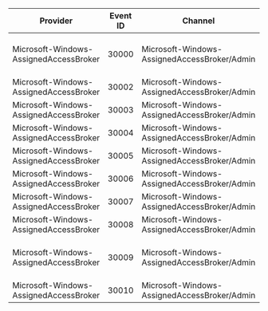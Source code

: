 Provider                                |  Event ID  |  Channel                                       |  Message
----------------------------------------|------------|------------------------------------------------|---------------------------------------------------------------------------------------------------------
Microsoft-Windows-AssignedAccessBroker  |  30000     |  Microsoft-Windows-AssignedAccessBroker/Admin  |  Activated above lock app {AboveLockAppAUMID} using interface {InterfaceType} with return code {HResult}
Microsoft-Windows-AssignedAccessBroker  |  30002     |  Microsoft-Windows-AssignedAccessBroker/Admin  |
Microsoft-Windows-AssignedAccessBroker  |  30003     |  Microsoft-Windows-AssignedAccessBroker/Admin  |
Microsoft-Windows-AssignedAccessBroker  |  30004     |  Microsoft-Windows-AssignedAccessBroker/Admin  |  This is a custom event, see details for more information
Microsoft-Windows-AssignedAccessBroker  |  30005     |  Microsoft-Windows-AssignedAccessBroker/Admin  |  Failed to get {Interface} with return code {HResult}
Microsoft-Windows-AssignedAccessBroker  |  30006     |  Microsoft-Windows-AssignedAccessBroker/Admin  |
Microsoft-Windows-AssignedAccessBroker  |  30007     |  Microsoft-Windows-AssignedAccessBroker/Admin  |  {Interface} failed with return code {HResult}
Microsoft-Windows-AssignedAccessBroker  |  30008     |  Microsoft-Windows-AssignedAccessBroker/Admin  |  Abovelock toast operation {Operation} failed with return code {HResult}
Microsoft-Windows-AssignedAccessBroker  |  30009     |  Microsoft-Windows-AssignedAccessBroker/Admin  |  Set PowerRequestActiveLockScreenInternal request action {RequestAction}, returns code {HResult}
Microsoft-Windows-AssignedAccessBroker  |  30010     |  Microsoft-Windows-AssignedAccessBroker/Admin  |  Close power request handle returns {Result}
